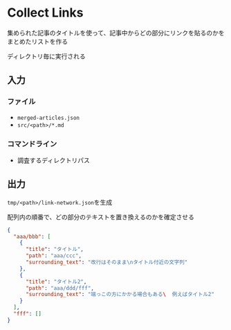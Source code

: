 # Collect Links

集められた記事のタイトルを使って、記事中からどの部分にリンクを貼るのかをまとめたリストを作る

ディレクトリ毎に実行される

## 入力

### ファイル

- `merged-articles.json`
- `src/<path>/*.md`

### コマンドライン

- 調査するディレクトリパス

## 出力

`tmp/<path>/link-network.json`を生成

配列内の順番で、どの部分のテキストを置き換えるのかを確定させる

```json
{
  "aaa/bbb": [
    {
      "title": "タイトル",
      "path": "aaa/ccc",
      "surrounding_text": "改行はそのまま\nタイトル付近の文字列"
    },
    {
      "title": "タイトル2",
      "path": "aaa/ddd/fff",
      "surrounding_text": "端っこの方にかかる場合もある\  例えばタイトル2"
    }
  ],
  "fff": []
}
```

